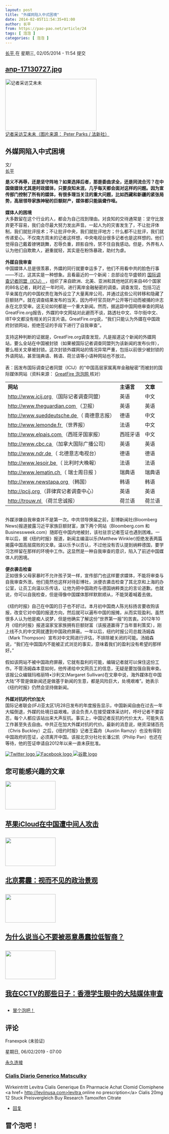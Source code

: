 ```yaml
---
layout: post
title: "外媒网陷入中式困境"
date: 2014-02-05T11:54:35+01:00
author: 长平
from: https://pao-pao.net/article/24
tags: [ 泡泡 ]
categories: [ 泡泡 ]
---
```


<section class="clearfix" id="content" role="main">
 <div class="region region-content">
  <div class="block block-system" id="block-system-main">
   <div class="content">
    <div about="/article/24" class="node node-pao-pao-article node-full view-mode-full clearfix" id="node-24" typeof="sioc:Item foaf:Document">
     <span class="rdf-meta element-hidden" content="外媒网陷入中式困境" property="dc:title">
     </span>
     <span class="rdf-meta element-hidden" content="1" datatype="xsd:integer" property="sioc:num_replies">
     </span>
     <div class="submitted">
      <span content="2014-02-05T11:54:35+01:00" datatype="xsd:dateTime" property="dc:date dc:created" rel="sioc:has_creator">
       <a about="/author/18" class="username" datatype="" href="/author/18" property="foaf:name" title="查看用户资料" typeof="sioc:UserAccount" xml:lang="">
        长平
       </a>
       在 星期三, 02/05/2014 - 11:54 提交
      </span>
     </div>
     <div class="content">
      <div class="field field-name-field-image field-type-image field-label-hidden">
       <div class="field-items">
        <div class="field-item even">
         <div class="file file-image file-image-jpeg" id="file-59--2">
          <h2 class="element-invisible">
           <a href="/file/59">
            anp-17130727.jpg
           </a>
          </h2>
          <div class="content">
           <img alt="记者采访艾未未" height="164" src="https://pao-pao.net/sites/pao-pao.net/files/styles/article_detail/public/anp-17130727.jpg?itok=igMQ0Xho" title="记者采访艾未未" typeof="foaf:Image" width="290"/>
           <div class="field field-name-field-image-source field-type-link-field field-label-hidden">
            <div class="field-items">
             <div class="field-item even">
              <a href="https://www.anpfoto.nl/search.pp?page=1&amp;ShowPicture=17130727&amp;pos=38">
               记者采访艾未未（图片来源： Peter Parks / 法新社）
              </a>
             </div>
            </div>
           </div>
          </div>
         </div>
        </div>
       </div>
      </div>
      <div class="field field-name-title field-type-ds field-label-hidden">
       <div class="field-items">
        <div class="field-item even" property="dc:title">
         <h1 class="page-title">
          外媒网陷入中式困境
         </h1>
        </div>
       </div>
      </div>
      <div class="field-name-author">
       <div class="label-inline">
        文/
       </div>
       <a about="/author/18" class="username" datatype="" href="/author/18" property="foaf:name" title="查看用户资料" typeof="sioc:UserAccount" xml:lang="">
        长平
       </a>
      </div>
      <div class="field field-name-body field-type-text-with-summary field-label-hidden">
       <div class="field-items">
        <div class="field-item even" property="content:encoded">
         <p>
          <strong>
           是义不再辱，还是坚守阵地？如果选择后者，那是委曲求全，还是同流合污？在中国做媒体尤其是时政媒体，只要良知未泯，几乎每天都会面对这样的问题。因为宣传部门控制了所有的媒体，有很多理当关注的重大问题，比如西藏和新疆的紧张局势，高层领导家族神秘的巨额财产，媒体都只能装聋作哑。
          </strong>
          <br/>
          <br/>
          <strong>
           媒体人的困境
          </strong>
          <br/>
          大多数留在这个行业的人，都会为自己找到理由。对良知的交待通常是：坚守比放弃更不容易，我们会尽最大努力发出声音。一起人为的灾害发生了，不让批评体制，我们就批评技术；不让批评中央，我们就批评地方；什么都不让批评，我们就传递爱心。不仅南方周末的记者这样想，中央电视台很多记者也是这样想的。他们觉得自己戴着镣铐跳舞，忍辱负重，顾影自怜，禁不住自我感动。但是，外界有人认为他们自欺欺人，避重就轻，其实是在粉饰暴政，助纣为虐。
          <br/>
          <br/>
          <strong>
           外媒自我审查
          </strong>
          <br/>
          中国媒体人总是很羡慕，外媒的同行就要幸运多了，他们不用看中共的脸色行事——不过，这其实是一种想象。且看最近的一个新闻：总部设在华盛顿的
          <a href="https://www.icij.org/project/zhong-guo-chi-jin-rong-jie-mi" rel="nofollow">
           国际调查记者同盟（ICIJ）
          </a>
          ，组织了来自欧洲、北美、亚洲和其他地区的来自46个国家的86名记者，耗时近一年时间，进行离岸金融秘密的调查。调查发现，包括习近平亲属在内的中国权贵在海外设立了大量离岸公司，并通过这些公司转移和隐藏了巨额财产。就在调查结果发布的当天，因为呼吁官员财产公开等行动而被捕的许志永在北京受审。这无论如何都是一个重大新闻。然而，据追踪中国网络审查的网站GreatFire.org报告，外媒的中文网站对此避而不谈，路透社中文、华尔街中文、IBT中文都没有相关的只言片语。GreatFire.org说，“我们只能认为外媒在中国政府封锁网站，拒绝签证的手段下进行了自我审查”。
          <br/>
          <br/>
          支持这种判断的证据是，GreatFire.org调查发现，凡是报道这个新闻的外媒网站，要么全站在中国被封锁（如果被国际记者调查同盟列为该新闻的发布伙伴），要么相关文章被封锁。这次封锁外媒网站的情况异常严重，包括以前很少被封锁的外语网站，甚至瑞典语、韩语、荷兰语等小语种网站也不放过。
          <br/>
          <br/>
          表：因发布国际调查记者同盟（ICIJ）的“中国高层家属离岸金融秘密”而被封的国际媒体网站（资料来源：
          <a href="https://zh.greatfire.org/blog/2014/jan/massive-blocking-foreign-media-china" rel="nofollow">
           GreatFire
          </a>
          <a href="https://pao-pao.net/" rel="nofollow">
           泡泡网
          </a>
          核对）
         </p>
         <table>
          <tr>
           <td>
            <strong>
             网站
            </strong>
           </td>
           <td>
            <strong>
             主语言
            </strong>
           </td>
           <td>
            <strong>
             文章
            </strong>
           </td>
          </tr>
          <tr>
           <td>
            <a href="https://zh.greatfire.org/www.icij.org" rel="nofollow" title="77% blocked">
             http://www.icij.org
            </a>
            （国际记者调查同盟）
           </td>
           <td>
            英语
           </td>
           <td>
            中文
           </td>
          </tr>
          <tr>
           <td>
            <a href="https://zh.greatfire.org/www.theguardian.com" rel="nofollow" title="50% blocked">
             http://www.theguardian.com
            </a>
            （卫报）
           </td>
           <td>
            英语
           </td>
           <td>
            英语
           </td>
          </tr>
          <tr>
           <td>
            <a href="https://zh.greatfire.org/www.sueddeutsche.de" rel="nofollow" title="67% blocked">
             http://www.sueddeutsche.de
            </a>
            （
            <span>
             南德意志报）
            </span>
           </td>
           <td>
            德语
           </td>
           <td>
            中文
           </td>
          </tr>
          <tr>
           <td>
            <a href="https://zh.greatfire.org/www.lemonde.fr" rel="nofollow" title="56% blocked">
             http://www.lemonde.fr
            </a>
            （世界报）
           </td>
           <td>
            法语
           </td>
           <td>
            中文
           </td>
          </tr>
          <tr>
           <td>
            <a href="https://zh.greatfire.org/www.elpais.com" rel="nofollow" title="75% blocked">
             http://www.elpais.com
            </a>
            （西班牙国家报）
           </td>
           <td>
            西班牙语
           </td>
           <td>
            中文
           </td>
          </tr>
          <tr>
           <td>
            <a href="https://zh.greatfire.org/www.cbc.ca" rel="nofollow" title="50% blocked">
             http://www.cbc.ca
            </a>
            （加拿大国际广播公司）
           </td>
           <td>
            英语
           </td>
           <td>
            英语
           </td>
          </tr>
          <tr>
           <td>
            <a href="https://zh.greatfire.org/www.ndr.de" rel="nofollow" title="100% blocked">
             http://www.ndr.de
            </a>
            （
            <span>
             北德意志电视台）
            </span>
           </td>
           <td>
            德语
           </td>
           <td>
            德语
           </td>
          </tr>
          <tr>
           <td>
            <a href="https://zh.greatfire.org/www.lesoir.be" rel="nofollow" title="25% blocked">
             http://www.lesoir.be
            </a>
            （
            <span>
             比利时大晚報）
            </span>
           </td>
           <td>
            法语
           </td>
           <td>
            法语
           </td>
          </tr>
          <tr>
           <td>
            <a href="https://zh.greatfire.org/www.lematin.ch" rel="nofollow" title="67% blocked">
             http://www.lematin.ch
            </a>
            （
            <span>
             瑞士周日报
            </span>
            ）
           </td>
           <td>
            瑞典语
           </td>
           <td>
            瑞典语
           </td>
          </tr>
          <tr>
           <td>
            <a href="https://zh.greatfire.org/www.newstapa.org" rel="nofollow" title="54% blocked">
             http://www.newstapa.org
            </a>
            （韩国）
           </td>
           <td>
            韩语
           </td>
           <td>
            韩语
           </td>
          </tr>
          <tr>
           <td>
            <a href="https://zh.greatfire.org/pcij.org" rel="nofollow" title="67% blocked">
             http://pcij.org
            </a>
            （菲律宾记者调查中心）
           </td>
           <td>
            英语
           </td>
           <td>
            英语
           </td>
          </tr>
          <tr>
           <td>
            <a href="https://zh.greatfire.org/trouw.nl" rel="nofollow" title="100% blocked">
             http://trouw.nl
            </a>
            （荷兰忠诚报）
           </td>
           <td>
            荷兰语
           </td>
           <td>
            荷兰语
           </td>
          </tr>
         </table>
         <p>
          <br/>
          外媒涉嫌自我审查并不是第一次。中共领导换届之前，彭博新闻社(Bloomberg News)报道披露习近平家族巨额财富，旗下两个网站（Bloomberg.com 和 Businessweek.com）随即在中国内地被封，该社驻京记者签证也遇到困难。一年以后，据《纽约时报》报道，新闻主编温以乐(Matthew Winkler)拒绝发表两篇揭露中国高层腐败的文章。温以乐予以否认，不过他没有否认提到纳粹德国，要学习怎样留在那样的环境中工作。这显然是一种自我审查的意识，陷入了前述中国媒体人的困境。
          <br/>
          <br/>
          <strong>
           便衣袭击检查
          </strong>
          <br/>
          正如很多父母家暴时不允许孩子哭一样，宣传部门也这样要求媒体，不能将审查与自我审查外泄。他们竟然也这样对待彭博社，派便衣袭击检查了其北京和上海的办公室，让员工向温以乐传话，让他为把中国政府与德国纳粹类比的言论道歉。也就说，你可以自我检查，但是得像中国媒体那样默默顺从，不能哭着喊着去做。
          <br/>
          <br/>
          《纽约时报》自己在中国的日子也不好过。本月初中国商人陈光标扬言要收购该报，改变它对中国的报道方向，然后就可以遍布中国的报摊，从而实现盈利。虽然很多人认为他是痴人说梦，但是他确实了解这份“世界第一报”的苦衷。2012年10月《纽约时报》报道温家宝家族拥有巨额财富（该报道赢得了当年普利策奖），刚上线不久的中文网就遭到中国政府屏蔽。一年以后，纽约时报公司总裁汤姆森（Mark Thompson）宣布对中文网进行评估，不排除被关闭的可能。汤姆森说，“我们在中国国内不能被正式浏览的事实，意味着我们的盈利没有希望的那样好。”
          <br/>
          <br/>
          假如该网站不被中国政府屏蔽，它就有盈利的可能，编辑记者就可以保住这份工作。不管汤姆森本意如何，他传递给中文网员工的信息，无疑是要加强自我审查。该报公众编辑玛格丽特•沙利文(Margaret Sullivan)在文章中说，海外媒体在中国大陆“不管是做新闻还是做基于新闻的生意，都是风险巨大，处境艰难”。她表示《纽约时报》仍然会坚持做新闻。
          <br/>
          <br/>
          <strong>
           外媒对抗的代价加大
          </strong>
          <br/>
          国际记者联会(IFJ)亚太区1月28日发布的年度报告显示，中国新闻自由在过去一年大幅倒退，外媒的处境日益艰难。该会负责人在接受媒体采访时，呼吁记者不要容忍，每个人都应该站出来大声反抗。事实上，中国记者反抗的代价太大，可能失去工作甚至失去自由。中共正在加大外媒对抗的代价。最新的消息说，继资深储百亮（Chris Buckley）之后，《纽约时报》记者王霜舟（Austin Ramzy）也没有得到中国政府的签证，必须离开中国。该报北京分社社长潘公凯（Philip Pan）也还在等待，他的签证申请自2012年以来一直未获批准。
         </p>
        </div>
       </div>
      </div>
      <div class="field field-name-service-links-displays-group field-type-ds field-label-hidden">
       <div class="field-items">
        <div class="field-item even">
         <div class="service-links">
          <a class="service-links-twitter" href="https://twitter.com/share?url=https%3A//pao-pao.net/article/24&amp;text=%E5%A4%96%E5%AA%92%E7%BD%91%E9%99%B7%E5%85%A5%E4%B8%AD%E5%BC%8F%E5%9B%B0%E5%A2%83" rel="nofollow" title="Share this on Twitter">
           <img alt="Twitter logo" src="https://pao-pao.net/sites/pao-pao.net/themes/rnw_paopao/servicelinks/png/twitter.png" typeof="foaf:Image"/>
          </a>
          <a class="service-links-facebook" href="https://www.facebook.com/sharer.php?u=https%3A//pao-pao.net/article/24&amp;t=%E5%A4%96%E5%AA%92%E7%BD%91%E9%99%B7%E5%85%A5%E4%B8%AD%E5%BC%8F%E5%9B%B0%E5%A2%83" rel="nofollow" title="Share on Facebook">
           <img alt="Facebook logo" src="https://pao-pao.net/sites/pao-pao.net/themes/rnw_paopao/servicelinks/png/facebook.png" typeof="foaf:Image"/>
          </a>
          <a class="service-links-google" href="https://www.google.com/bookmarks/mark?op=add&amp;bkmk=https%3A//pao-pao.net/article/24&amp;title=%E5%A4%96%E5%AA%92%E7%BD%91%E9%99%B7%E5%85%A5%E4%B8%AD%E5%BC%8F%E5%9B%B0%E5%A2%83" rel="nofollow" title="Bookmark this post on Google">
           <img alt="谷歌 logo" src="https://pao-pao.net/sites/pao-pao.net/themes/rnw_paopao/servicelinks/png/google.png" typeof="foaf:Image"/>
          </a>
         </div>
        </div>
       </div>
      </div>
     </div>
     <div class="block block-views related" id="block-views-articles-related-block-1">
      <h2>
       您可能感兴趣的文章
      </h2>
      <div class="content">
       <div class="view view-articles-related view-id-articles_related view-display-id-block_1 related promoted view-dom-id-8b9a915b91c3da211ca6073fccf4e687">
        <div class="view-content">
         <div class="views-row views-row-1 views-row-odd views-row-first">
          <div class="ds-2col node node-pao-pao-article node-promoted view-mode-home_promoted_block_ clearfix">
           <div class="group-left">
            <div class="field field-name-field-image field-type-image field-label-hidden">
             <div class="field-items">
              <div class="field-item even">
               <a href="/article/224">
                <img height="90" src="https://pao-pao.net/sites/pao-pao.net/files/styles/home_promoted/public/anp-19719352.jpg?itok=NupUQf2B" typeof="foaf:Image" width="160"/>
               </a>
              </div>
             </div>
            </div>
           </div>
           <div class="group-right">
            <div class="field field-name-field-promotitle field-type-text field-label-hidden">
             <div class="field-items">
              <div class="field-item even">
               <h2>
                <a href="/article/224">
                 苹果iCloud在中国遭中间人攻击
                </a>
                <h2>
                </h2>
               </h2>
              </div>
             </div>
            </div>
           </div>
          </div>
         </div>
         <div class="views-row views-row-2 views-row-even">
          <div class="ds-2col node node-pao-pao-article node-promoted view-mode-home_promoted_block_ clearfix">
           <div class="group-left">
            <div class="field field-name-field-image field-type-image field-label-hidden">
             <div class="field-items">
              <div class="field-item even">
               <a href="/article/240">
                <img height="90" src="https://pao-pao.net/sites/pao-pao.net/files/styles/home_promoted/public/reporters_17955543.jpg?itok=gzP99i-N" typeof="foaf:Image" width="160"/>
               </a>
              </div>
             </div>
            </div>
           </div>
           <div class="group-right">
            <div class="field field-name-field-promotitle field-type-text field-label-hidden">
             <div class="field-items">
              <div class="field-item even">
               <h2>
                <a href="/article/240">
                 北京雾霾：视而不见的政治景观
                </a>
                <h2>
                </h2>
               </h2>
              </div>
             </div>
            </div>
           </div>
          </div>
         </div>
         <div class="views-row views-row-3 views-row-odd">
          <div class="ds-2col node node-pao-pao-article node-promoted node-sticky view-mode-home_promoted_block_ clearfix">
           <div class="group-left">
            <div class="field field-name-field-image field-type-image field-label-hidden">
             <div class="field-items">
              <div class="field-item even">
               <a href="/article/1007">
                <img height="90" src="https://pao-pao.net/sites/pao-pao.net/files/styles/home_promoted/public/wechatimg1257.jpeg?itok=S2gd4xLs" typeof="foaf:Image" width="160"/>
               </a>
              </div>
             </div>
            </div>
           </div>
           <div class="group-right">
            <div class="field field-name-field-promotitle field-type-text field-label-hidden">
             <div class="field-items">
              <div class="field-item even">
               <h2>
                <a href="/article/1007">
                 为什么说当心不要被恶意愚蠢拉低智商？
                </a>
                <h2>
                </h2>
               </h2>
              </div>
             </div>
            </div>
           </div>
          </div>
         </div>
         <div class="views-row views-row-4 views-row-even views-row-last">
          <div class="ds-2col node node-pao-pao-article node-promoted view-mode-home_promoted_block_ clearfix">
           <div class="group-left">
            <div class="field field-name-field-image field-type-image field-label-hidden">
             <div class="field-items">
              <div class="field-item even">
               <a href="/article/376">
                <img height="90" src="https://pao-pao.net/sites/pao-pao.net/files/styles/home_promoted/public/ai_wei_wei_.jpg?itok=P3-fw1a3" typeof="foaf:Image" width="160"/>
               </a>
              </div>
             </div>
            </div>
           </div>
           <div class="group-right">
            <div class="field field-name-field-promotitle field-type-text field-label-hidden">
             <div class="field-items">
              <div class="field-item even">
               <h2>
                <a href="/article/376">
                 我在CCTV的那些日子：香港学生眼中的大陆媒体审查
                </a>
                <h2>
                </h2>
               </h2>
              </div>
             </div>
            </div>
           </div>
          </div>
         </div>
        </div>
       </div>
      </div>
     </div>
     <!-- /.block -->
     <ul class="links inline">
      <li class="comment-add first last active">
       <a class="active" href="/article/24#comment-form" title="分享您有关本文的看法与观点。">
        冒个泡吧！
       </a>
      </li>
     </ul>
     <div class="comment-wrapper" id="comments">
      <h2 class="title">
       评论
      </h2>
      <a id="comment-18744">
      </a>
      <div about="/comment/18744#comment-18744" class="comment comment-by-anonymous clearfix" typeof="sioc:Post sioct:Comment">
       <div class="attribution">
        <div class="comment-submitted">
         <p class="commenter-name">
          <span rel="sioc:has_creator">
           <span class="username" datatype="" property="foaf:name" typeof="sioc:UserAccount" xml:lang="">
            Franexpok (未验证)
           </span>
          </span>
         </p>
         <p class="comment-time">
          <span content="2019-06-02T07:00:21+02:00" datatype="xsd:dateTime" property="dc:date dc:created">
           星期日, 06/02/2019 - 07:00
          </span>
         </p>
         <p class="comment-permalink">
          <a class="permalink" href="/comment/18744#comment-18744" rel="bookmark">
           永久连接
          </a>
         </p>
        </div>
       </div>
       <div class="comment-text">
        <div class="comment-arrow">
        </div>
        <h3 datatype="" property="dc:title">
         <a class="permalink" href="/comment/18744#comment-18744" rel="bookmark">
          Cialis Diario Generico Matsculky
         </a>
        </h3>
        <div class="content">
         <span class="rdf-meta element-hidden" rel="sioc:reply_of" resource="/article/24">
         </span>
         <div class="field field-name-comment-body field-type-text-long field-label-hidden">
          <div class="field-items">
           <div class="field-item even" property="content:encoded">
            <p>
             Wirkeintritt Levitra Cialis Generique En Pharmacie Achat Clomid Clomiphene  &lt;a href=
             <a href="http://leviinusa.com&gt;levitra">
              http://leviinusa.com&gt;levitra
             </a>
             online no prescription&lt;/a&gt; Cialis 20mg 12 Stuck Preisvergleich Buy Research Tamoxifen Citrate
            </p>
           </div>
          </div>
         </div>
        </div>
        <!-- /.content -->
        <ul class="links inline">
         <li class="comment-reply first last">
          <a href="/comment/reply/24/18744">
           回复
          </a>
         </li>
        </ul>
       </div>
       <!-- /.comment-text -->
      </div>
      <h2 class="title comment-form">
       冒个泡吧！
      </h2>
     </div>
    </div>
   </div>
  </div>
  <!-- /.block -->
 </div>
 <!-- /.region -->
</section>


